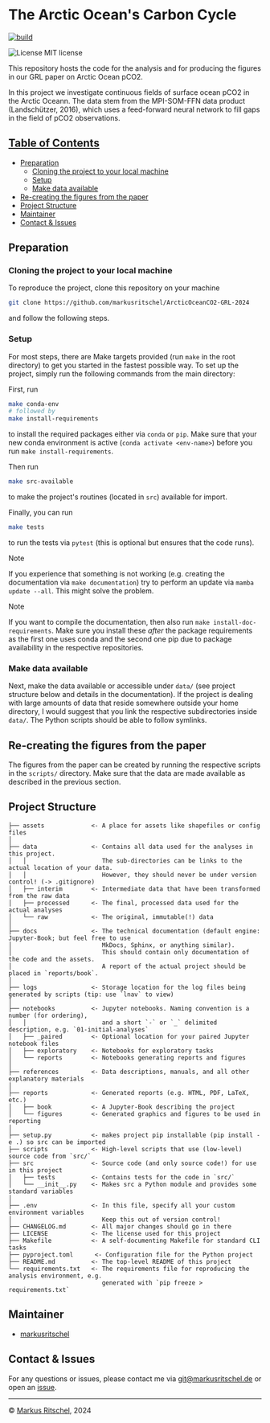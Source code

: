 # The Arctic Ocean's Carbon Cycle <!-- omit in toc -->

[![build](https://github.com/markusritschel/ArcticOceanCO2-GRL-2024/actions/workflows/main.yml/badge.svg)]([![build](https://github.com/markusritschel/ArcticOceanCO2-GRL-2024/actions/workflows/main.yml/badge.svg)
)

![License MIT license](https://img.shields.io/github/license/markusritschel/ArcticOceanCO2-GRL-2024)


This repository hosts the code for the analysis and for producing the figures in our GRL paper on Arctic Ocean pCO2.

In this project we investigate continuous fields of surface ocean pCO2 in the Arctic Oceann. 
The data stem from the MPI-SOM-FFN data product (Landschützer, 2016), which uses a feed-forward neural network to fill gaps in the field of pCO2 observations.

## <u>Table of Contents</u> <!-- omit in toc -->

- [Preparation](#preparation)
  - [Cloning the project to your local machine](#cloning-the-project-to-your-local-machine)
  - [Setup](#setup)
  - [Make data available](#make-data-available)
- [Re-creating the figures from the paper](#re-creating-the-figures-from-the-paper)
- [Project Structure](#project-structure)
- [Maintainer](#maintainer)
- [Contact \& Issues](#contact-issues)


## Preparation

### Cloning the project to your local machine

To reproduce the project, clone this repository on your machine

```bash
git clone https://github.com/markusritschel/ArcticOceanCO2-GRL-2024
```

and follow the following steps.


### Setup

For most steps, there are Make targets provided (run `make` in the root directory) to get you started in the fastest possible way.
To set up the project, simply run the following commands from the main directory:

First, run

```bash
make conda-env
# followed by
make install-requirements
```

to install the required packages either via `conda` or `pip`.
Make sure that your new conda environment is active (`conda activate <env-name>`) before you run `make install-requirements`.


Then run

```bash
make src-available
```

to make the project's routines (located in `src`) available for import.

Finally, you can run

```bash
make tests
```

to run the tests via `pytest` (this is optional but ensures that the code runs).

> [!NOTE]
> If you experience that something is not working (e.g. creating the documentation via `make documentation`) try to perform an update via `mamba update --all`. This might solve the problem.

> [!NOTE]
> If you want to compile the documentation, then also run `make install-doc-requirements`.
> Make sure you install these _after_ the package requirements as the first one uses conda and the second one pip due to package availability in the respective repositories.

### Make data available

Next, make the data available or accessible under `data/` (see project structure below and details in the documentation).
If the project is dealing with large amounts of data that reside somewhere outside your home directory,
I would suggest that you link the respective subdirectories inside `data/`.
The Python scripts should be able to follow symlinks.


## Re-creating the figures from the paper
The figures from the paper can be created by running the respective scripts in the `scripts/` directory. 
Make sure that the data are made available as described in the previous section.


## Project Structure

    ├── assets             <- A place for assets like shapefiles or config files
    │
    ├── data               <- Contains all data used for the analyses in this project.
    │   │                     The sub-directories can be links to the actual location of your data.
    │   │                     However, they should never be under version control! (-> .gitignore)
    │   ├── interim        <- Intermediate data that have been transformed from the raw data
    │   ├── processed      <- The final, processed data used for the actual analyses
    │   └── raw            <- The original, immutable(!) data
    │
    ├── docs               <- The technical documentation (default engine: Jupyter-Book; but feel free to use 
    │                         MkDocs, Sphinx, or anything similar).
    │                         This should contain only documentation of the code and the assets.
    │                         A report of the actual project should be placed in `reports/book`.
    │
    ├── logs               <- Storage location for the log files being generated by scripts (tip: use `lnav` to view)
    │
    ├── notebooks          <- Jupyter notebooks. Naming convention is a number (for ordering),
    │   │                     and a short `-` or `_` delimited description, e.g. `01-initial-analyses`
    │   ├── _paired        <- Optional location for your paired Jupyter notebook files
    │   ├── exploratory    <- Notebooks for exploratory tasks
    │   └── reports        <- Notebooks generating reports and figures
    │
    ├── references         <- Data descriptions, manuals, and all other explanatory materials
    │
    ├── reports            <- Generated reports (e.g. HTML, PDF, LaTeX, etc.)
    │   ├── book           <- A Jupyter-Book describing the project
    │   └── figures        <- Generated graphics and figures to be used in reporting
    │
    ├── setup.py           <- makes project pip installable (pip install -e .) so src can be imported
    ├── scripts            <- High-level scripts that use (low-level) source code from `src/`
    ├── src                <- Source code (and only source code!) for use in this project
    │   ├── tests          <- Contains tests for the code in `src/`
    │   └── __init__.py    <- Makes src a Python module and provides some standard variables
    │
    ├── .env               <- In this file, specify all your custom environment variables
    │                         Keep this out of version control!
    ├── CHANGELOG.md       <- All major changes should go in there
    ├── LICENSE            <- The license used for this project
    ├── Makefile           <- A self-documenting Makefile for standard CLI tasks
    ├── pyproject.toml      <- Configuration file for the Python project
    ├── README.md          <- The top-level README of this project
    └── requirements.txt   <- The requirements file for reproducing the analysis environment, e.g.
                              generated with `pip freeze > requirements.txt`


## Maintainer

- [markusritschel](https://github.com/markusritschel)

## Contact & Issues

For any questions or issues, please contact me via git@markusritschel.de or open an [issue](https://github.com/markusritschel/ArcticOceanCO2-GRL-2024/issues).

---

&copy; [Markus Ritschel](https://github.com/markusritschel), 2024
